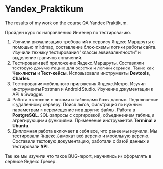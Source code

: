 # Yandex_Praktikum
The results of my work on the course QA Yandex Praktikum.

Пройден курс по направлению Инженер по тестированию.
1. Изучили визуализацию требований к сервису Яндекс.Маршруты с помощью mindmap, составление блок-схемы логики работы сайта. Изучили технику тестирования "классы эквивалентности" и выделение граничных значений.
2. Тестировали веб приложение Яндекс.Маршруты. Составляли тестовую документацию для верстки и логики сервиса. Такие как <b>Чек-листы</b> и <b>Тест-кейсы</b>. Использовали инструменты <b>Devtools</b>, <b>Charles</b>.
3. Тестирование мобильного приложения Яндекс.Метро. Изучил инструменты Postman и Android Studio. Изучение документации к API в Swagger.
4. Работа в консоли с логами и таблицами базы данных. Подключение к удаленному серверу. Поиск логов, фильтрация по нужным параметрам и перемещение их в другие файлы. Работа в <b>PostgreSQL</b>. SQL-запросы с сортировкой, объединением таблиц и агрегирующими функциями. Применение инструментов <b>Terminal</b> и <b>Ubuntu</b>.
5. Дипломная работа включает в себя все, что ранее мы изучили. Мы тестировали Яндекс.Самокат веб версию и мобильную версию. Составили тестовую документацию, работали с базой данных и тестировали <b>API</b>.

Так же мы изучили что такое BUG-report, научились их оформлять в сервисе Яндекс.Трекер.
